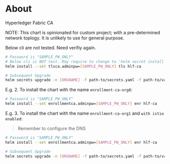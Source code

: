 # About

Hyperledger Fabric CA

NOTE: This chart is opinionated for custom project; with a pre-determined network toplogy. It is unlikely to use for general purpose.

Below cli are not tested. Need verifiy again.

```bash
# Password is "SAMPLE_PW_ONLY"
# Below cli is NOT test. May require to change to 'helm secret install'
helm install --set tlsca.adminpw=[SAMPLE_PW_ONLY] tls hlf-ca

# Subsequent Upgrade
helm secrets upgrade -n [ORGNAME] -f path-to/secrets.yaml -f path-to/values-tls.yaml tls hlf/hlf-ca
```

E.g. 2. To install the chart with the name `enrollment-ca-org0`:

```bash
# Password is "SAMPLE_PW_ONLY"
helm install --set enrollmentca.adminpw=[SAMPLE_PW_ONLY] enr hlf-ca
```

E.g. 3. To install the chart with the name `enrollment-ca-org1` and `with istio enabled`:

> Remember to configure the DNS

```bash
# Password is "SAMPLE_PW_ONLY"
helm install --set enrollmentca.adminpw=[SAMPLE_PW_ONLY] enr hlf-ca

# Subsequent Upgrade
helm secrets upgrade -n [ORGNAME] -f path-to/secrets.yaml -f path-to/values-enr.yaml enr hlf/hlf-ca
```

